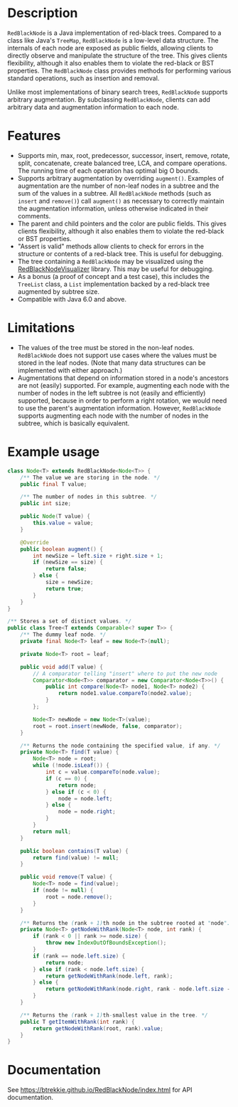 # Description
`RedBlackNode` is a Java implementation of red-black trees. Compared to a class
like Java's `TreeMap`, `RedBlackNode` is a low-level data structure. The
internals of each node are exposed as public fields, allowing clients to
directly observe and manipulate the structure of the tree. This gives clients
flexibility, although it also enables them to violate the red-black or BST
properties. The `RedBlackNode` class provides methods for performing various
standard operations, such as insertion and removal.

Unlike most implementations of binary search trees, `RedBlackNode` supports
arbitrary augmentation. By subclassing `RedBlackNode`, clients can add arbitrary
data and augmentation information to each node.

# Features
* Supports min, max, root, predecessor, successor, insert, remove, rotate,
  split, concatenate, create balanced tree, LCA, and compare operations. The
  running time of each operation has optimal big O bounds.
* Supports arbitrary augmentation by overriding `augment()`. Examples of
  augmentation are the number of non-leaf nodes in a subtree and the sum of the
  values in a subtree. All `RedBlackNode` methods (such as `insert` and
  `remove()`) call `augment()` as necessary to correctly maintain the
  augmentation information, unless otherwise indicated in their comments.
* The parent and child pointers and the color are public fields. This gives
  clients flexibility, although it also enables them to violate the red-black or
  BST properties.
* "Assert is valid" methods allow clients to check for errors in the structure
  or contents of a red-black tree. This is useful for debugging.
* The tree containing a `RedBlackNode` may be visualized using the
  [RedBlackNodeVisualizer](https://github.com/btrekkie/RedBlackNodeVisualizer)
  library. This may be useful for debugging.
* As a bonus (a proof of concept and a test case), this includes the `TreeList`
  class, a `List` implementation backed by a red-black tree augmented by subtree
  size.
* Compatible with Java 6.0 and above.

# Limitations
* The values of the tree must be stored in the non-leaf nodes. `RedBlackNode`
  does not support use cases where the values must be stored in the leaf nodes.
  (Note that many data structures can be implemented with either approach.)
* Augmentations that depend on information stored in a node's ancestors are not
  (easily) supported. For example, augmenting each node with the number of nodes
  in the left subtree is not (easily and efficiently) supported, because in
  order to perform a right rotation, we would need to use the parent's
  augmentation information. However, `RedBlackNode` supports augmenting each
  node with the number of nodes in the subtree, which is basically equivalent.

# Example usage
```java
class Node<T> extends RedBlackNode<Node<T>> {
    /** The value we are storing in the node. */
    public final T value;

    /** The number of nodes in this subtree. */
    public int size;

    public Node(T value) {
        this.value = value;
    }

    @Override
    public boolean augment() {
        int newSize = left.size + right.size + 1;
        if (newSize == size) {
            return false;
        } else {
            size = newSize;
            return true;
        }
    }
}
```

```java
/** Stores a set of distinct values. */
public class Tree<T extends Comparable<? super T>> {
    /** The dummy leaf node. */
    private final Node<T> leaf = new Node<T>(null);

    private Node<T> root = leaf;

    public void add(T value) {
        // A comparator telling "insert" where to put the new node
        Comparator<Node<T>> comparator = new Comparator<Node<T>>() {
            public int compare(Node<T> node1, Node<T> node2) {
                return node1.value.compareTo(node2.value);
            }
        };

        Node<T> newNode = new Node<T>(value);
        root = root.insert(newNode, false, comparator);
    }

    /** Returns the node containing the specified value, if any. */
    private Node<T> find(T value) {
        Node<T> node = root;
        while (!node.isLeaf()) {
            int c = value.compareTo(node.value);
            if (c == 0) {
                return node;
            } else if (c < 0) {
                node = node.left;
            } else {
                node = node.right;
            }
        }
        return null;
    }

    public boolean contains(T value) {
        return find(value) != null;
    }

    public void remove(T value) {
        Node<T> node = find(value);
        if (node != null) {
            root = node.remove();
        }
    }

    /** Returns the (rank + 1)th node in the subtree rooted at "node". */
    private Node<T> getNodeWithRank(Node<T> node, int rank) {
        if (rank < 0 || rank >= node.size) {
            throw new IndexOutOfBoundsException();
        }
        if (rank == node.left.size) {
            return node;
        } else if (rank < node.left.size) {
            return getNodeWithRank(node.left, rank);
        } else {
            return getNodeWithRank(node.right, rank - node.left.size - 1);
        }
    }

    /** Returns the (rank + 1)th-smallest value in the tree. */
    public T getItemWithRank(int rank) {
        return getNodeWithRank(root, rank).value;
    }
}
```

# Documentation
See <https://btrekkie.github.io/RedBlackNode/index.html> for API documentation.
